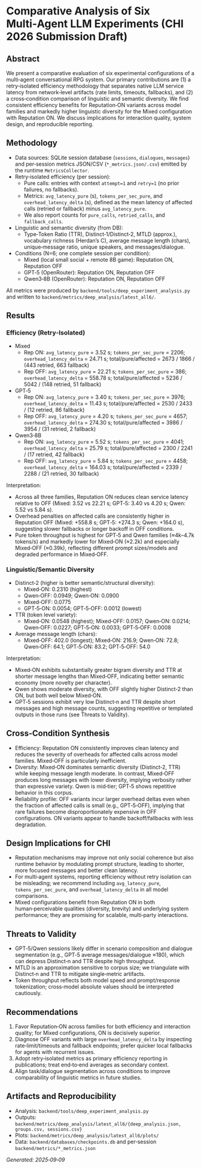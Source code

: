 # Comparative Analysis of Six Multi‑Agent LLM Experiments (CHI 2026 Submission Draft)

## Abstract
We present a comparative evaluation of six experimental configurations of a multi‑agent conversational RPG system. Our primary contributions are (1) a retry‑isolated efficiency methodology that separates native LLM service latency from network‑level artifacts (rate limits, timeouts, fallbacks), and (2) a cross‑condition comparison of linguistic and semantic diversity. We find consistent efficiency benefits for Reputation‑ON variants across model families and markedly higher linguistic diversity for the Mixed configuration with Reputation ON. We discuss implications for interaction quality, system design, and reproducible reporting.

## Methodology
- Data sources: SQLite session database (`sessions`, `dialogues`, `messages`) and per‑session metrics JSON/CSV (`*_metrics.json/.csv`) emitted by the runtime `MetricsCollector`.
- Retry‑isolated efficiency (per session):
  - Pure calls: entries with context `attempt=1` and `retry=1` (no prior failures, no fallbacks).
  - Metrics: `avg_latency_pure` (s), `tokens_per_sec_pure`, and `overhead_latency_delta` (s), defined as the mean latency of affected calls (retried or fallback) minus `avg_latency_pure`.
  - We also report counts for `pure_calls`, `retried_calls`, and `fallback_calls`.
- Linguistic and semantic diversity (from DB):
  - Type‑Token Ratio (TTR), Distinct‑1/Distinct‑2, MTLD (approx.), vocabulary richness (Herdan’s C), average message length (chars), unique‑message ratio, unique speakers, and messages/dialogue.
- Conditions (N=6; one complete session per condition):
  - Mixed (local small social + remote 8B game): Reputation ON, Reputation OFF
  - GPT‑5 (OpenRouter): Reputation ON, Reputation OFF
  - Qwen3‑8B (OpenRouter): Reputation ON, Reputation OFF

All metrics were produced by `backend/tools/deep_experiment_analysis.py` and written to `backend/metrics/deep_analysis/latest_all6/`.

## Results
### Efficiency (Retry‑Isolated)
- Mixed
  - Rep ON: `avg_latency_pure` = 3.52 s; `tokens_per_sec_pure` = 2206; `overhead_latency_delta` = 24.71 s; total/pure/affected = 2673 / 1866 / (443 retried, 663 fallback)
  - Rep OFF: `avg_latency_pure` = 22.21 s; `tokens_per_sec_pure` = 386; `overhead_latency_delta` = 558.78 s; total/pure/affected = 5236 / 5042 / (148 retried, 51 fallback)
- GPT‑5
  - Rep ON: `avg_latency_pure` = 3.40 s; `tokens_per_sec_pure` = 3976; `overhead_latency_delta` = 11.43 s; total/pure/affected = 2530 / 2433 / (12 retried, 86 fallback)
  - Rep OFF: `avg_latency_pure` = 4.20 s; `tokens_per_sec_pure` = 4657; `overhead_latency_delta` = 274.30 s; total/pure/affected = 3986 / 3954 / (31 retried, 2 fallback)
- Qwen3‑8B
  - Rep ON: `avg_latency_pure` = 5.52 s; `tokens_per_sec_pure` = 4041; `overhead_latency_delta` = 25.79 s; total/pure/affected = 2300 / 2241 / (17 retried, 42 fallback)
  - Rep OFF: `avg_latency_pure` = 5.84 s; `tokens_per_sec_pure` = 4458; `overhead_latency_delta` = 164.03 s; total/pure/affected = 2339 / 2288 / (21 retried, 30 fallback)

Interpretation:
- Across all three families, Reputation ON reduces clean service latency relative to OFF (Mixed: 3.52 vs 22.21 s; GPT‑5: 3.40 vs 4.20 s; Qwen: 5.52 vs 5.84 s).
- Overhead penalties on affected calls are consistently higher in Reputation OFF (Mixed: +558.8 s; GPT‑5: +274.3 s; Qwen: +164.0 s), suggesting slower fallbacks or longer backoff in OFF conditions.
- Pure token throughput is highest for GPT‑5 and Qwen families (≈4k–4.7k tokens/s) and markedly lower for Mixed‑ON (≈2.2k) and especially Mixed‑OFF (≈0.39k), reflecting different prompt sizes/models and degraded performance in Mixed‑OFF.

### Linguistic/Semantic Diversity
- Distinct‑2 (higher is better semantic/structural diversity):
  - Mixed‑ON: 0.2310 (highest)
  - Qwen‑OFF: 0.0949; Qwen‑ON: 0.0900
  - Mixed‑OFF: 0.0775
  - GPT‑5‑ON: 0.0054; GPT‑5‑OFF: 0.0012 (lowest)
- TTR (token level variety):
  - Mixed‑ON: 0.0548 (highest); Mixed‑OFF: 0.0157; Qwen‑ON: 0.0214; Qwen‑OFF: 0.0227; GPT‑5‑ON: 0.0033; GPT‑5‑OFF: 0.0008
- Average message length (chars):
  - Mixed‑OFF: 402.0 (longest); Mixed‑ON: 216.9; Qwen‑ON: 72.8; Qwen‑OFF: 64.1; GPT‑5‑ON: 83.2; GPT‑5‑OFF: 54.0

Interpretation:
- Mixed‑ON exhibits substantially greater bigram diversity and TTR at shorter message lengths than Mixed‑OFF, indicating better semantic economy (more novelty per character).
- Qwen shows moderate diversity, with OFF slightly higher Distinct‑2 than ON, but both well below Mixed‑ON.
- GPT‑5 sessions exhibit very low Distinct‑n and TTR despite short messages and high message counts, suggesting repetitive or templated outputs in those runs (see Threats to Validity).

## Cross‑Condition Synthesis
- Efficiency: Reputation ON consistently improves clean latency and reduces the severity of overheads for affected calls across model families. Mixed‑OFF is particularly inefficient.
- Diversity: Mixed‑ON dominates semantic diversity (Distinct‑2, TTR) while keeping message length moderate. In contrast, Mixed‑OFF produces long messages with lower diversity, implying verbosity rather than expressive variety. Qwen is mid‑tier; GPT‑5 shows repetitive behavior in this corpus.
- Reliability profile: OFF variants incur larger overhead deltas even when the fraction of affected calls is small (e.g., GPT‑5‑OFF), implying that rare failures become disproportionately expensive in OFF configurations. ON variants appear to handle backoff/fallbacks with less degradation.

## Design Implications for CHI
- Reputation mechanisms may improve not only social coherence but also runtime behavior by modulating prompt structure, leading to shorter, more focused messages and better clean latency.
- For multi‑agent systems, reporting efficiency without retry isolation can be misleading; we recommend including `avg_latency_pure`, `tokens_per_sec_pure`, and `overhead_latency_delta` in all model comparisons.
- Mixed configurations benefit from Reputation ON in both human‑perceivable qualities (diversity, brevity) and underlying system performance; they are promising for scalable, multi‑party interactions.

## Threats to Validity
- GPT‑5/Qwen sessions likely differ in scenario composition and dialogue segmentation (e.g., GPT‑5 average messages/dialogue ≈180), which can depress Distinct‑n and TTR despite high throughput.
- MTLD is an approximation sensitive to corpus size; we triangulate with Distinct‑n and TTR to mitigate single‑metric artifacts.
- Token throughput reflects both model speed and prompt/response tokenization; cross‑model absolute values should be interpreted cautiously.

## Recommendations
1. Favor Reputation‑ON across families for both efficiency and interaction quality; for Mixed configurations, ON is decisively superior.
2. Diagnose OFF variants with large `overhead_latency_delta` by inspecting rate‑limit/timeouts and fallback endpoints; prefer quicker local fallbacks for agents with recurrent issues.
3. Adopt retry‑isolated metrics as primary efficiency reporting in publications; treat end‑to‑end averages as secondary context.
4. Align task/dialogue segmentation across conditions to improve comparability of linguistic metrics in future studies.

## Artifacts and Reproducibility
- Analysis: `backend/tools/deep_experiment_analysis.py`
- Outputs: `backend/metrics/deep_analysis/latest_all6/{deep_analysis.json, groups.csv, sessions.csv}`
- Plots: `backend/metrics/deep_analysis/latest_all6/plots/`
- Data: `backend/databases/checkpoints.db` and per‑session `backend/metrics/*_metrics.json`

*Generated: 2025‑09‑09*
